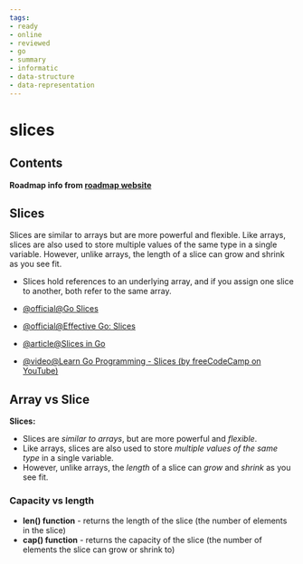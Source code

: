 ```yaml
---
tags:
- ready
- online
- reviewed
- go
- summary
- informatic
- data-structure
- data-representation
---
```


# slices

## Contents

__Roadmap info from [roadmap website](https://roadmap.sh/golang/go-basics/slices)__

## Slices

Slices are similar to arrays but are more powerful and flexible. Like arrays, slices are also used to store multiple values of the same type in a single variable. However, unlike arrays, the length of a slice can grow and shrink as you see fit.

- Slices hold references to an underlying array, and if you assign one slice to another, both refer to the same array.

- [@official@Go Slices](https://go.dev/tour/moretypes/7)
- [@official@Effective Go: Slices](https://go.dev/doc/effective_go#slices)
- [@article@Slices in Go](https://www.w3schools.com/go/go_slices.php)
- [@video@Learn Go Programming - Slices (by freeCodeCamp on YouTube)](https://youtu.be/YS4e4q9oBaU?t=6473)

## Array vs Slice

__Slices:__

- Slices are _similar to arrays_, but are more powerful and _flexible_.
- Like arrays, slices are also used to store _multiple values of the same type_ in a single variable.
- However, unlike arrays, the _length_ of a slice can _grow_ and _shrink_ as you see fit.

### Capacity vs length

- __len() function__ - returns the length of the slice (the number of elements in the slice)
- __cap() function__ - returns the capacity of the slice (the number of elements the slice can grow or shrink to)
